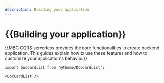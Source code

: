 ```yaml
---
description: Building your application
---
```


# {{Building your application}}

{{MBC CQRS serverless provides the core functionalities to create backend application. This guides explain how to use these features and how to customize your application's behavior.}}

```mdx-code-block
import DocCardList from '@theme/DocCardList';

<DocCardList />
```
